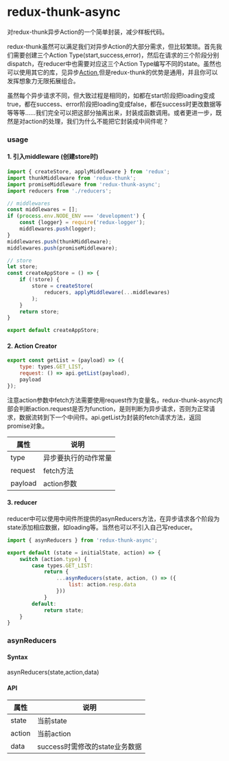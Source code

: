 # redux-thunk-async

对redux-thunk异步Action的一个简单封装，减少样板代码。

redux-thunk虽然可以满足我们对异步Action的大部分需求，但比较繁琐。首先我们需要创建三个Action Type(start,success,error)，然后在请求的三个阶段分别dispatch，在reducer中也需要对应这三个Action Type编写不同的state。虽然也可以使用其它的库，见异步[Action](http://cn.redux.js.org/docs/advanced/AsyncActions.html),但是redux-thunk的优势是通用，并且你可以发挥想象力无限拓展组合。

虽然每个异步请求不同，但大致过程是相同的，如都在start阶段把loading变成true，都在success、error阶段把loading变成false，都在success时更改数据等等等等……我们完全可以把这部分抽离出来，封装成函数调用。或者更进一步，既然是对action的处理，我们为什么不能把它封装成中间件呢？

### usage
#### 1. 引入middleware (创建store时)
``` js
import { createStore, applyMiddleware } from 'redux';
import thunkMiddleware from 'redux-thunk';
import promiseMiddleware from 'redux-thunk-async';
import reducers from './reducers';

// middlewares
const middlewares = [];
if (process.env.NODE_ENV === 'development') {
    const {logger} = require('redux-logger');
    middlewares.push(logger);
}
middlewares.push(thunkMiddleware);
middlewares.push(promiseMiddleware);

// store
let store;
const createAppStore = () => {
    if (!store) {
        store = createStore(
            reducers, applyMiddleware(...middlewares)
        );
    }
    return store;
}

export default createAppStore;

```

#### 2. Action Creator
``` js
export const getList = (payload) => ({
    type: types.GET_LIST,
    request: () => api.getList(payload),
    payload
});
```

注意action参数中fetch方法需要使用request作为变量名，redux-thunk-async内部会判断action.request是否为function，是则判断为异步请求，否则为正常请求，数据流转到下一个中间件。api.getList为封装的fetch请求方法，返回promise对象。

属性 | 说明 
---- | --- 
type | 异步要执行的动作常量 
request |  fetch方法
payload |  action参数

#### 3. reducer

reducer中可以使用中间件所提供的asynReducers方法，在异步请求各个阶段为state添加相应数据，如loading等。当然也可以不引入自己写reducer。

``` js
import { asynReducers } from 'redux-thunk-async';

export default (state = initialState, action) => {
    switch (action.type) {
        case types.GET_LIST:
            return {
                ...asynReducers(state, action, () => ({
                    list: action.resp.data
                }))
            }
        default:
            return state;
    }
}
```

### asynReducers
#### Syntax 
asynReducers(state,action,data)
#### API
属性 | 说明 
---- | --- 
state | 当前state 
action |  当前action
data |  success时需修改的state业务数据
